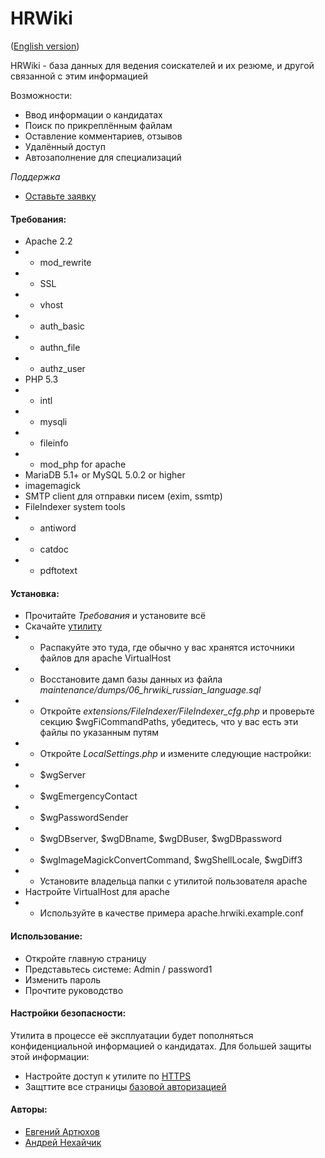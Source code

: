 HRWiki
======
([English version](https://github.com/gnomeby/hrwiki))

HRWiki - база данных для ведения соискателей и их резюме, и другой связанной с этим информацией

Возможности:

* Ввод информации о кандидатах
* Поиск по прикреплённым файлам
* Оставление комментариев, отзывов
* Удалённый доступ
* Автозаполнение для специализаций

*Поддержка*
* [Оставьте заявку](https://github.com/gnomeby/hrwiki-ru/issues/new)

#### Требования:
* Apache 2.2
* * mod_rewrite
* * SSL
* * vhost
* * auth_basic
* * authn_file
* * authz_user
* PHP 5.3
* * intl
* * mysqli
* * fileinfo
* * mod_php for apache
* MariaDB 5.1+ or MySQL 5.0.2 or higher
* imagemagick
* SMTP client для отправки писем (exim, ssmtp)
* FileIndexer system tools
* * antiword
* * catdoc
* * pdftotext

#### Установка:
* Прочитайте *Требования* и установите всё
* Скачайте [утилиту](https://github.com/gnomeby/hrwiki-ru/archive/master.zip)
* * Распакуйте это туда, где обычно у вас хранятся источники файлов для apache VirtualHost
* * Восстановите дамп базы данных из файла *maintenance/dumps/06_hrwiki_russian_language.sql*
* * Откройте *extensions/FileIndexer/FileIndexer_cfg.php* и проверьте секцию $wgFiCommandPaths, убедитесь, что у вас есть эти файлы по указанным путям
* * Откройте *LocalSettings.php* и измените следующие настройки:
* * $wgServer
* * $wgEmergencyContact
* * $wgPasswordSender
* * $wgDBserver, $wgDBname, $wgDBuser, $wgDBpassword
* * $wgImageMagickConvertCommand, $wgShellLocale, $wgDiff3
* * Установите владельца папки с утилитой пользователя apache
* Настройте VirtualHost для apache
* * Используйте в качестве примера apache.hrwiki.example.conf

#### Использование:
* Откройте главную страницу
* Представьтесь системе: Admin / password1
* Изменить пароль
* Прочтите руководство

#### Настройки безопасности:
Утилита в процессе её эксплуатации будет пополняться конфиденциальной информацией о кандидатах. Для большей защиты этой информации:
* Настройте доступ к утилите по [HTTPS](http://httpd.apache.org/docs/2.2/ssl/)
* Защттите все страницы [базовой авторизацией](http://httpd.apache.org/docs/2.2/howto/auth.html)

#### Авторы:
* [Евгений Артюхов](https://github.com/jsirex)
* [Андрей Нехайчик](https://github.com/gnomeby)
